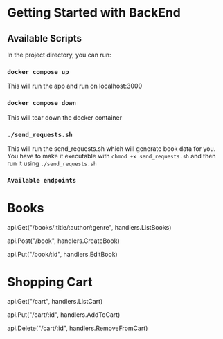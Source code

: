 # Getting Started with BackEnd



## Available Scripts

In the project directory, you can run:

### `docker compose up`

This will run the app and run on localhost:3000

### `docker compose down`

This will tear down the docker container

### `./send_requests.sh`

This will run the send_requests.sh which will generate book data for you. You have to make it executable with `chmod +x send_requests.sh` and then run it using `./send_requests.sh`

### `Available endpoints`
# Books

api.Get("/books/:title/:author/:genre", handlers.ListBooks)

api.Post("/book", handlers.CreateBook)

api.Put("/book/:id", handlers.EditBook)

# Shopping Cart

api.Get("/cart", handlers.ListCart)

api.Put("/cart/:id", handlers.AddToCart)

api.Delete("/cart/:id", handlers.RemoveFromCart)

